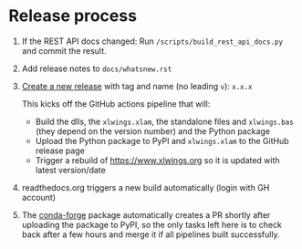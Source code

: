 # Release process

1. If the REST API docs changed: Run `/scripts/build_rest_api_docs.py` and commit the result.
1. Add release notes to `docs/whatsnew.rst`
2. [Create a new release](https://github.com/ZoomerAnalytics/xlwings/releases/new) with tag and name (no leading `v`): `x.x.x`

   This kicks off the GitHub actions pipeline that will:
   
   * Build the dlls, the `xlwings.xlam`, the standalone files and `xlwings.bas` (they depend on the version number) and the Python package
   * Upload the Python package to PyPI and `xlwings.xlam` to the GitHub release page
   * Trigger a rebuild of https://www.xlwings.org so it is updated with latest version/date

3. readthedocs.org triggers a new build automatically (login with GH account)
4. The [conda-forge](https://github.com/conda-forge/xlwings-feedstock) package automatically
   creates a PR shortly after uploading the package to PyPI, so the only tasks left here is to check back after
   a few hours and merge it if all pipelines built successfully.
